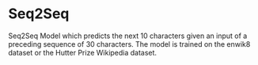 # Seq2Seq
Seq2Seq Model which predicts the next 10 characters given an input of a preceding sequence of 30 characters. The model is trained on the enwik8 dataset or the Hutter Prize Wikipedia dataset.
